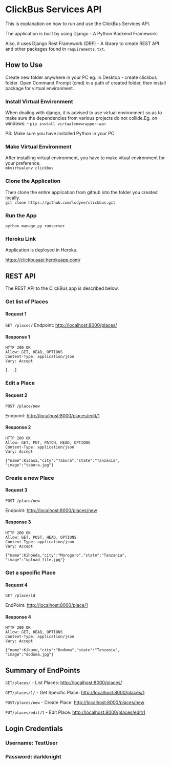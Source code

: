 # ClickBus Services API

This is explanation on how to run and use the ClickBus Services API.

The application is built by using Django - A Python Backend Framework.

Also, it uses Django Rest Framework (DRF) - A library to create REST API
and other packages found in ```requirements.txt```.

## How to Use

Create new folder anywhere in your PC eg. In Desktop - create clickbus folder.
Open Command Prompt (cmd) in a path of created folder, then install package for
virtual environment.

### Install Virtual Environment

When dealing with django, it is advised to use virtual environment so as
to make sure the dependencies from various projects do not collide.Eg. on windows: -
 ``` pip install virtualenvwrapper-win ```

PS: Make sure you have installed Python in your PC.

### Make Virtual Environment

After installing virtual environment, you have to make vitual environment for your preference.  
```mkvirtualenv clickbus```

### Clone the Application

Then clone the entire application from github into the folder you created locally.  
```git clone https://github.com/lodyne/clickbus.git```

### Run the App

```python manage.py runserver```

### Heroku Link

Application is deployed in Heroku.  

<https://clickbusapi.herokuapp.com/>

## REST API

The REST API to the ClickBus app is described below.

### Get list of Places

#### Request 1

`GET /places/`
Endpoint: <http://localhost:8000/places/>

#### Response 1

    HTTP 200 OK
    Allow: GET, HEAD, OPTIONS
    Content-Type: application/json
    Vary: Accept

    [...]

### Edit a Place

#### Request 2

`POST /place/new`

Endpoint: <http://localhost:8000/places/edit/1>

#### Response 2

    HTTP 200 OK
    Allow: GET, PUT, PATCH, HEAD, OPTIONS
    Content-Type: application/json
    Vary: Accept

    {"name":Kisasa,"city":"Tabora","state":"Tanzania", "image":"tabora.jpg"}

### Create a new Place

#### Request 3

`POST /place/new`

Endpoint: <http://localhost:8000/places/new>

#### Response 3

    HTTP 200 OK
    Allow: GET, POST, HEAD, OPTIONS
    Content-Type: application/json
    Vary: Accept

    {"name":Kihonda,"city":"Morogoro","state":"Tanzania", "image":"upload_file.jpg"}

### Get a specific Place

#### Request 4

`GET /place/id`

EndPoint: <http://localhost:8000/place/1>

#### Response 4

    HTTP 200 OK
    Allow: GET, HEAD, OPTIONS
    Content-Type: application/json
    Vary: Accept

    {"name":Kikuyu,"city":"Dodoma","state":"Tanzania", "image":"dodoma.jpg"}

## Summary of EndPoints

`GET/places/` - List Places: <http://localhost:8000/places/>  
  
`GET/places/1/` - Get Specific Place: <http://localhost:8000/places/1>  

`POST/places/new` - Create Place: <http://localhost:8000/places/new>  

`PUT/places/edit/1` - Edit Place: <http://localhost:8000/places/edit/1>

## Login Credentials

### Username: TestUser

### Password: darkknight
